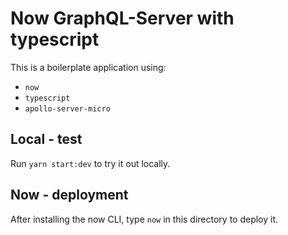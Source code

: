 # Now GraphQL-Server with typescript
This is a  boilerplate application using:
 - `now`
 - `typescript`
 - `apollo-server-micro`

## Local - test
Run `yarn start:dev` to try it out locally.

## Now - deployment

After installing the now CLI, type `now` in this directory to deploy it.
